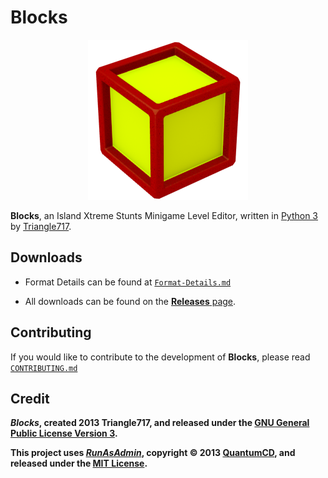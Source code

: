 Blocks
======

<p align="center">
    <img src="Media/Blocks.png" />
</p>

**Blocks**, an Island Xtreme Stunts Minigame Level Editor, written in [Python 3](http://www.python.org)
by [Triangle717](http://Triangle717.WordPress.com).

Downloads
---------
 
* Format Details can be found at [`Format-Details.md`](Documentation/Format-Details.md)

* All downloads can be found on the [**Releases** page](https://github.com/le717/Blocks/releases).

Contributing
------------

If you would like to contribute to the development of **Blocks**, please read [`CONTRIBUTING.md`](Documentation/CONTRIBUTING.md)

Credit
------
***Blocks*, created 2013 Triangle717, and released under the [GNU General Public License Version 3](http://www.gnu.org/licenses/gpl-3.0-standalone.html).**

**This project uses [*RunAsAdmin*](https://github.com/QuantumCD/RunAsAdmin), copyright :copyright: 2013 [QuantumCD](http://contingencycoder.wordpress.com/), 
and released under the [MIT License](http://opensource.org/licenses/MIT).**